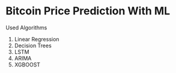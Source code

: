 # Bitcoin Price Prediction With ML

Used Algorithms

1. Linear Regression
2. Decision Trees
3. LSTM
4. ARIMA
5. XGBOOST
